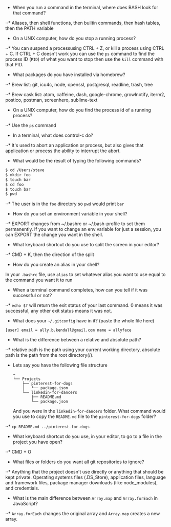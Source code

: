 - When you run a command in the terminal, where does BASH look for that command?

⋅⋅* Aliases, then shell functions, then builtin commands, then hash tables, then the PATH variable

- On a UNIX computer, how do you stop a running process?

⋅⋅* You can suspend a processusing CTRL + Z, or kill a process using CTRL + C. If CTRL + C doesn't work you can use the `ps` command to find the process ID (`PID`) of what you want to stop then use the `kill` command with that PID.

- What packages do you have installed via homebrew?

⋅⋅* Brew list: git, icu4c, node, openssl, postgresql, readline, trash, tree

⋅⋅* Brew cask list: atom, caffeine, dash, google-chrome, growlnotify, iterm2, postico, postman, screenhero, sublime-text

- On a UNIX computer, how do you find the process id of a running process?

⋅⋅* Use the `ps` command

- In a terminal, what does control-c do?

⋅⋅* It's used to abort an application or process, but also gives that application or process the ability to interrupt the abort.

- What would be the result of typing the following commands?
```sh
$ cd /Users/steve
$ mkdir foo
$ touch bar
$ cd foo
$ touch bar
$ pwd
```

⋅⋅* The user is in the `foo` directory so `pwd` would print `bar`

- How do you set an environment variable in your shell?

⋅⋅* EXPORT changes from ~/.bashrc or ~/.bash-profile to set them permanently. If you want to change an env variable for just a session, you can EXPORT the change you want in the shell.

- What keyboard shortcut do you use to split the screen in your editor?

⋅⋅* CMD + K, then the direction of the split

- How do you create an alias in your shell?

In your `.bashrc` file, use `alias` to set whatever alias you want to use equal to the command you want it to run

- When a terminal command completes, how can you tell if it was successful or not?

⋅⋅* `echo $?` will return the exit status of your last command. 0 means it was successful, any other exit status means it was not.

- What does your `~/.gitconfig` have in it? (paste the whole file here)

`[user]
	email = ally.b.kendall@gmail.com
	name = allyface`

- What is the difference between a relative and absolute path?

⋅⋅* relative path is the path using your current working directory, absolute path is the path from the root directory(/).

- Lets say you have the following file structure

  ```
  ~
  └── Projects
      ├── pinterest-for-dogs
      │   └── package.json
      └── linkedin-for-dancers
          ├── README.md
          └── package.json
  ```

  And you were in the `linkedin-for-dancers` folder. What command would you use to copy the `README.md` file to the `pinterest-for-dogs` folder?

⋅⋅* `cp README.md ../pinterest-for-dogs`  

- What keyboard shortcut do you use, in your editor, to go to a file in the project you have open?

⋅⋅* CMD + O

- What files or folders do you want all git repositories to ignore?

⋅⋅* Anything that the project doesn't use directly or anything that should be kept private. Operating systems files (.DS_Store), application files, language and framework files, package manager downloads (like node_modules), and credentials.

- What is the main difference between `Array.map` and `Array.forEach` in JavaScript?

⋅⋅* `Array.forEach` changes the original array and `Array.map` creates a new array.
